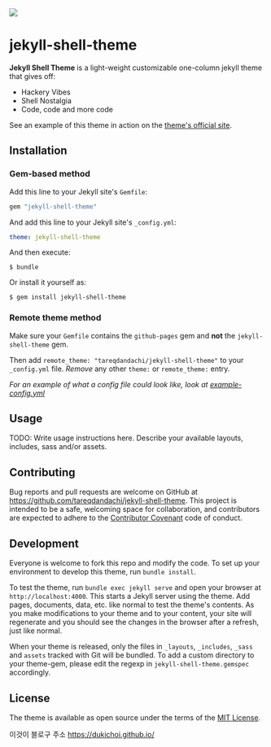 <img src="assets/theme_logo.svg" class="detail_header">

# jekyll-shell-theme

**Jekyll Shell Theme** is a light-weight customizable one-column jekyll theme that gives off:

- Hackery Vibes
- Shell Nostalgia
- Code, code and more code

See an example of this theme in action on the [theme's official site](https://tareqdandachi.github.io/jekyll-shell-theme).

## Installation

### Gem-based method

Add this line to your Jekyll site's `Gemfile`:

```ruby
gem "jekyll-shell-theme"
```

And add this line to your Jekyll site's `_config.yml`:

```yaml
theme: jekyll-shell-theme
```

And then execute:

    $ bundle

Or install it yourself as:

    $ gem install jekyll-shell-theme

### Remote theme method

Make sure your `Gemfile` contains the `github-pages` gem and **not** the `jekyll-shell-theme` gem.

Then add `remote_theme: "tareqdandachi/jekyll-shell-theme"` to your `_config.yml` file.
*Remove* any other `theme:` or `remote_theme:` entry.

*For an example of what a config file could look like, look at [example-config.yml](https://github.com/tareqdandachi/jekyll-shell-theme/blob/master/example-config.yml)*

## Usage

TODO: Write usage instructions here. Describe your available layouts, includes, sass and/or assets.

## Contributing

Bug reports and pull requests are welcome on GitHub at https://github.com/tareqdandachi/jekyll-shell-theme. This project is intended to be a safe, welcoming space for collaboration, and contributors are expected to adhere to the [Contributor Covenant](http://contributor-covenant.org) code of conduct.

## Development

Everyone is welcome to fork this repo and modify the code. To set up your environment to develop this theme, run `bundle install`.

To test the theme, run `bundle exec jekyll serve` and open your browser at `http://localhost:4000`. This starts a Jekyll server using the theme. Add pages, documents, data, etc. like normal to test the theme's contents. As you make modifications to your theme and to your content, your site will regenerate and you should see the changes in the browser after a refresh, just like normal.

When your theme is released, only the files in `_layouts`, `_includes`, `_sass` and `assets` tracked with Git will be bundled.
To add a custom directory to your theme-gem, please edit the regexp in `jekyll-shell-theme.gemspec` accordingly.

## License

The theme is available as open source under the terms of the [MIT License](https://opensource.org/licenses/MIT).


이것이 블로구 주소
https://dukichoi.github.io/
